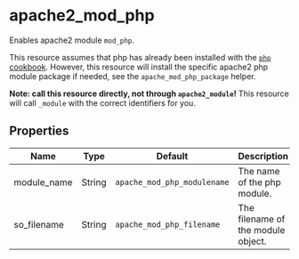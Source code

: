 # apache2_mod_php

Enables apache2 module `mod_php`.

This resource assumes that php has already been installed with the [`php` cookbook](https://github.com/sous-chefs/php).
However, this resource will install the specific apache2 php module package if needed, see the `apache_mod_php_package` helper.

**Note: call this resource directly, not through `apache2_module`!**
This resource will call `_module` with the correct identifiers for you.

## Properties

| Name         | Type   | Default                      | Description                         |
| ------------ | ------ | ---------------------------- | ----------------------------------- |
| module_name  | String | `apache_mod_php_modulename`  | The name of the php module.         |
| so_filename  | String | `apache_mod_php_filename`    | The filename of the module object.  |
